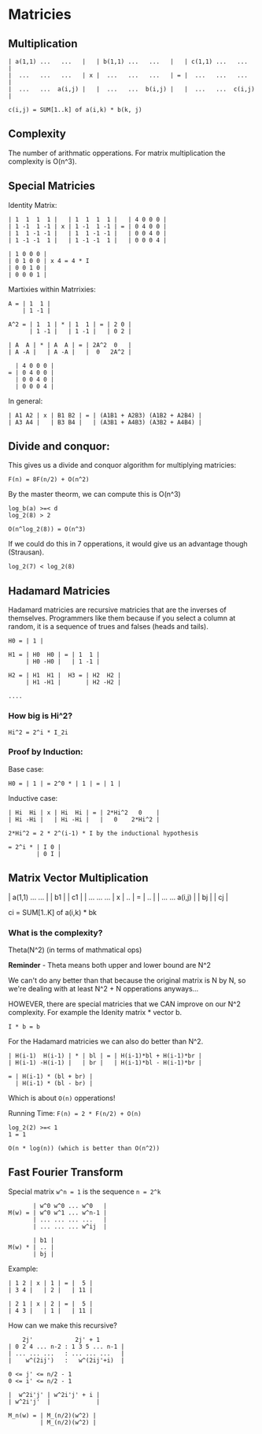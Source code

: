 # Matricies

## Multiplication

    | a(1,1) ...   ...   |   | b(1,1) ...   ...   |   | c(1,1) ...   ...   | 
    |  ...   ...   ...   | x |  ...   ...   ...   | = |  ...   ...   ...   | 
    |  ...   ...  a(i,j) |   |  ...   ...  b(i,j) |   |  ...   ...  c(i,j) | 

    c(i,j) = SUM[1..k] of a(i,k) * b(k, j)

## Complexity

The number of arithmatic opperations. For matrix multiplication the complexity
is O(n^3).

## Special Matricies

Identity Matrix:

    | 1  1  1  1 |   | 1  1  1  1 |   | 4 0 0 0 |
    | 1 -1  1 -1 | x | 1 -1  1 -1 | = | 0 4 0 0 |
    | 1  1 -1 -1 |   | 1  1 -1 -1 |   | 0 0 4 0 |
    | 1 -1 -1  1 |   | 1 -1 -1  1 |   | 0 0 0 4 |

    | 1 0 0 0 |
    | 0 1 0 0 | x 4 = 4 * I
    | 0 0 1 0 |
    | 0 0 0 1 |

Martixies within Matrrixies:

    A = | 1  1 |
        | 1 -1 |

    A^2 = | 1  1 | * | 1  1 | = | 2 0 |
          | 1 -1 |   | 1 -1 |   | 0 2 |

    | A  A | * | A  A | = | 2A^2  0   |
    | A -A |   | A -A |   |  0   2A^2 |

      | 4 0 0 0 |
    = | 0 4 0 0 |
      | 0 0 4 0 |
      | 0 0 0 4 |

In general:

    | A1 A2 | x | B1 B2 | = | (A1B1 + A2B3) (A1B2 + A2B4) |
    | A3 A4 |   | B3 B4 |   | (A3B1 + A4B3) (A3B2 + A4B4) |

## Divide and conquor:

This gives us a divide and conquor algorithm for multiplying matricies:

    F(n) = 8F(n/2) + O(n^2)

By the master theorm, we can compute this is O(n^3)

    log_b(a) >=< d
    log_2(8) > 2

    O(n^log_2(8)) = O(n^3)

If we could do this in 7 opperations, it would give us an advantage though
(Strausan).

    log_2(7) < log_2(8)

## Hadamard Matricies

Hadamard matricies are recursive matricies that are the inverses of
themselves. Programmers like them because if you select a column at random, it
is a sequence of trues and falses (heads and tails).

    H0 = | 1 |

    H1 = | H0  H0 | = | 1  1 |
         | H0 -H0 |   | 1 -1 |

    H2 = | H1  H1 |  H3 = | H2  H2 |
         | H1 -H1 |       | H2 -H2 |

    ....


### How big is Hi^2?

    Hi^2 = 2^i * I_2i

### Proof by Induction:

Base case:

    H0 = | 1 | = 2^0 * | 1 | = | 1 |

Inductive case:

    | Hi  Hi | x | Hi  Hi | = | 2*Hi^2   0    |
    | Hi -Hi |   | Hi -Hi |   |   0    2*Hi^2 |

    2*Hi^2 = 2 * 2^(i-1) * I by the inductional hypothesis

    = 2^i * | I 0 |
            | 0 I |

## Matrix Vector Multiplication

| a(1,1) ...   ...   |   | b1 |   | c1 |
|  ...   ...   ...   | x | .. | = | .. |
|  ...   ...  a(i,j) |   | bj |   | cj |

ci = SUM[1..K] of a(i,k) * bk

### What is the complexity?

Theta(N^2) (in terms of mathmatical ops)

__Reminder__ - Theta means both upper and lower bound are N^2

We can't do any better than that because the original matrix is N by N, so
we're dealing with at least N^2 + N opperations anyways...

HOWEVER, there are special matricies that we CAN improve on our N^2
complexity.  For example the Idenity matrix * vector b.

    I * b = b

For the Hadamard matricies we can also do better than N^2.

    | H(i-1)  H(i-1) | * | bl | = | H(i-1)*bl + H(i-1)*br |
    | H(i-1) -H(i-1) |   | br |   | H(i-1)*bl - H(i-1)*br |

    = | H(i-1) * (bl + br) |
      | H(i-1) * (bl - br) |

Which is about `O(n)` opperations!

Running Time:  `F(n) = 2 * F(n/2) + O(n)`

    log_2(2) >=< 1
    1 = 1

    O(n * log(n)) (which is better than O(n^2))


## Fast Fourier Transform

Special matrix `w^n = 1` is the sequence `n = 2^k`

           | w^0 w^0 ... w^0   |
    M(w) = | w^0 w^1 ... w^n-1 |
           | ... ... ... ...   |
           | ... ... ... w^ij  |

           | b1 |
    M(w) * | .. |
           | bj |


Example:

    | 1 2 | x | 1 | = |  5 |
    | 3 4 |   | 2 |   | 11 |

    | 2 1 | x | 2 | = |  5 |
    | 4 3 |   | 1 |   | 11 |

How can we make this recursive?

        2j'            2j' + 1
    | 0 2 4 ... n-2 : 1 3 5 ... n-1 |
    | ... ... ...   : ... ... ...   |
    |    w^(2ij')   :   w^(2ij'+i)  |

    0 <= j' <= n/2 - 1
    0 <= i' <= n/2 - 1

    |  w^2i'j' | w^2i'j' + i |
    | w^2i'j'  |             |

    M_n(w) = | M_(n/2)(w^2) |
             | M_(n/2)(w^2) |
